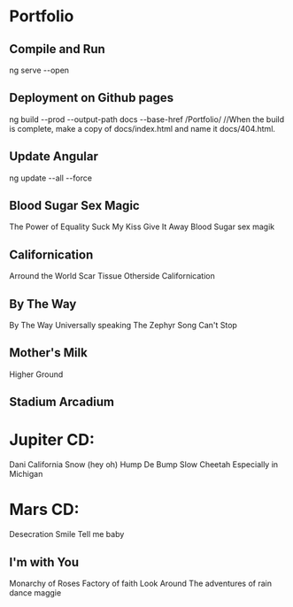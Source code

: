 # Portfolio

## Compile and Run
ng serve --open

## Deployment on Github pages
ng build --prod --output-path docs --base-href /Portfolio/
//When the build is complete, make a copy of docs/index.html and name it docs/404.html.

## Update Angular
ng update --all --force




## Blood Sugar Sex Magic
The Power of Equality
Suck My Kiss
Give It Away
Blood Sugar sex magik

## Californication
Arround the World
Scar Tissue
Otherside
Californication

## By The Way
By The Way
Universally speaking
The Zephyr Song
Can't Stop

## Mother's Milk
Higher Ground

## Stadium Arcadium
# Jupiter CD:
Dani California
Snow (hey oh)
Hump De Bump
Slow Cheetah
Especially in Michigan

# Mars CD:
Desecration Smile
Tell me baby

## I'm with You
Monarchy of Roses
Factory of faith
Look Around
The adventures of rain dance maggie
